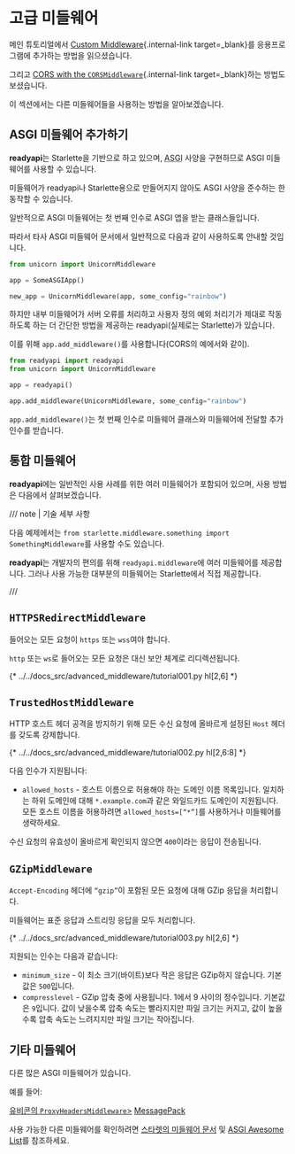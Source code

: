 # 고급 미들웨어

메인 튜토리얼에서 [Custom Middleware](../tutorial/middleware.md){.internal-link target=_blank}를 응용프로그램에 추가하는 방법을 읽으셨습니다.

그리고 [CORS with the `CORSMiddleware`](){.internal-link target=_blank}하는 방법도 보셨습니다.

이 섹션에서는 다른 미들웨어들을 사용하는 방법을 알아보겠습니다.

## ASGI 미들웨어 추가하기

**readyapi**는 Starlette을 기반으로 하고 있으며, <abbr title="Asynchronous Server Gateway Interface">ASGI</abbr> 사양을 구현하므로 ASGI 미들웨어를 사용할 수 있습니다.

미들웨어가 readyapi나 Starlette용으로 만들어지지 않아도 ASGI 사양을 준수하는 한 동작할 수 있습니다.

일반적으로 ASGI 미들웨어는 첫 번째 인수로 ASGI 앱을 받는 클래스들입니다.

따라서 타사 ASGI 미들웨어 문서에서 일반적으로 다음과 같이 사용하도록 안내할 것입니다.

```Python
from unicorn import UnicornMiddleware

app = SomeASGIApp()

new_app = UnicornMiddleware(app, some_config="rainbow")
```

하지만 내부 미들웨어가 서버 오류를 처리하고 사용자 정의 예외 처리기가 제대로 작동하도록 하는 더 간단한 방법을 제공하는 readyapi(실제로는 Starlette)가 있습니다.

이를 위해 `app.add_middleware()`를 사용합니다(CORS의 예에서와 같이).

```Python
from readyapi import readyapi
from unicorn import UnicornMiddleware

app = readyapi()

app.add_middleware(UnicornMiddleware, some_config="rainbow")
```

`app.add_middleware()`는 첫 번째 인수로 미들웨어 클래스와 미들웨어에 전달할 추가 인수를 받습니다.

## 통합 미들웨어

**readyapi**에는 일반적인 사용 사례를 위한 여러 미들웨어가 포함되어 있으며, 사용 방법은 다음에서 살펴보겠습니다.

/// note | 기술 세부 사항

다음 예제에서는 `from starlette.middleware.something import SomethingMiddleware`를 사용할 수도 있습니다.

**readyapi**는 개발자의 편의를 위해 `readyapi.middleware`에 여러 미들웨어를 제공합니다. 그러나 사용 가능한 대부분의 미들웨어는 Starlette에서 직접 제공합니다.

///

## `HTTPSRedirectMiddleware`

들어오는 모든 요청이 `https` 또는 `wss`여야 합니다.

`http` 또는 `ws`로 들어오는 모든 요청은 대신 보안 체계로 리디렉션됩니다.

{* ../../docs_src/advanced_middleware/tutorial001.py hl[2,6] *}

## `TrustedHostMiddleware`

HTTP 호스트 헤더 공격을 방지하기 위해 모든 수신 요청에 올바르게 설정된 `Host` 헤더를 갖도록 강제합니다.

{* ../../docs_src/advanced_middleware/tutorial002.py hl[2,6:8] *}

다음 인수가 지원됩니다:

* `allowed_hosts` - 호스트 이름으로 허용해야 하는 도메인 이름 목록입니다. 일치하는 하위 도메인에 대해 `*.example.com`과 같은 와일드카드 도메인이 지원됩니다. 모든 호스트 이름을 허용하려면 `allowed_hosts=[“*”]`를 사용하거나 미들웨어를 생략하세요.

수신 요청의 유효성이 올바르게 확인되지 않으면 `400`이라는 응답이 전송됩니다.

## `GZipMiddleware`

`Accept-Encoding` 헤더에 `“gzip”`이 포함된 모든 요청에 대해 GZip 응답을 처리합니다.

미들웨어는 표준 응답과 스트리밍 응답을 모두 처리합니다.

{* ../../docs_src/advanced_middleware/tutorial003.py hl[2,6] *}

지원되는 인수는 다음과 같습니다:

* `minimum_size` - 이 최소 크기(바이트)보다 작은 응답은 GZip하지 않습니다. 기본값은 `500`입니다.
* `compresslevel` - GZip 압축 중에 사용됩니다. 1에서 9 사이의 정수입니다. 기본값은 `9`입니다. 값이 낮을수록 압축 속도는 빨라지지만 파일 크기는 커지고, 값이 높을수록 압축 속도는 느려지지만 파일 크기는 작아집니다.

## 기타 미들웨어

다른 많은 ASGI 미들웨어가 있습니다.

예를 들어:

<a href=“https://github.com/encode/uvicorn/blob/master/uvicorn/middleware/proxy_headers.py” class=“external-link” target=“_blank”>유비콘의 `ProxyHeadersMiddleware`></a>
<a href=“https://github.com/florimondmanca/msgpack-asgi” class=“external-link” target=“_blank”>MessagePack</a>

사용 가능한 다른 미들웨어를 확인하려면 <a href=“https://www.starlette.io/middleware/” class=“external-link” target=“_blank”>스타렛의 미들웨어 문서</a> 및 <a href=“https://github.com/florimondmanca/awesome-asgi” class=“external-link” target=“_blank”>ASGI Awesome List</a>를 참조하세요.
